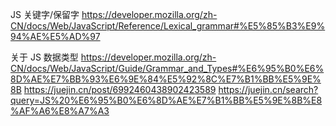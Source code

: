 JS 关键字/保留字
https://developer.mozilla.org/zh-CN/docs/Web/JavaScript/Reference/Lexical_grammar#%E5%85%B3%E9%94%AE%E5%AD%97  
  
关于 JS 数据类型
https://developer.mozilla.org/zh-CN/docs/Web/JavaScript/Guide/Grammar_and_Types#%E6%95%B0%E6%8D%AE%E7%BB%93%E6%9E%84%E5%92%8C%E7%B1%BB%E5%9E%8B
https://juejin.cn/post/6992460438902423589
https://juejin.cn/search?query=JS%20%E6%95%B0%E6%8D%AE%E7%B1%BB%E5%9E%8B%E8%AF%A6%E8%A7%A3